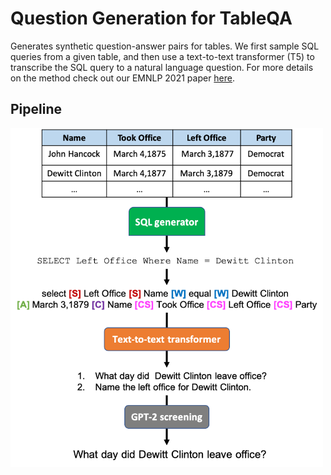 # Question Generation for TableQA
Generates synthetic question-answer pairs for tables. We first sample SQL queries from a given table, and then use a text-to-text transformer (T5) to transcribe the SQL query to a natural language question. For more details on the method check out our EMNLP 2021 paper [here](https://arxiv.org/abs/2109.07377).


## Pipeline
<img src="../../docs/img/tableqg_pipeline.png" width="500" class="center">